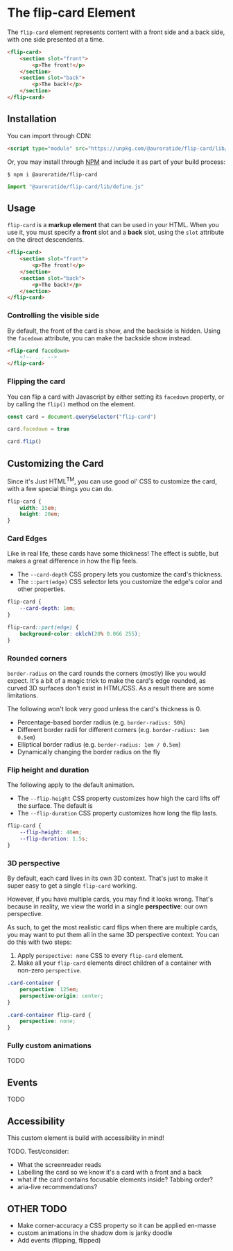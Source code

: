 # The flip-card Element

<p hidden><strong><a href="https://auroratide.github.io/web-components/flip-card">View this page with live demos!</a></strong></p>

The `flip-card` element represents content with a front side and a back side, with one side presented at a time.

<!--DEMO
<wc-demo class="flip-card-demo">
	<flip-card class="default">
		<section slot="front">
			<p>The front!</p>
		</section>
		<section slot="back">
			<p>The back!</p>
		</section>
	</flip-card>
	<div slot="actions">
		<button>Flip!</button>
	</div>
</wc-demo>
/DEMO-->

```html
<flip-card>
	<section slot="front">
		<p>The front!</p>
	</section>
	<section slot="back">
		<p>The back!</p>
	</section>
</flip-card>
```


## Installation

You can import through CDN:

```html
<script type="module" src="https://unpkg.com/@auroratide/flip-card/lib/define.js"></script>
```

Or, you may install through [NPM](https://www.npmjs.com/package/@auroratide/flip-card) and include it as part of your build process:

```
$ npm i @auroratide/flip-card
```

```javascript
import "@auroratide/flip-card/lib/define.js"
```


## Usage

`flip-card` is a **markup element** that can be used in your HTML. When you use it, you must specify a **front** slot and a **back** slot, using the `slot` attribute on the direct descendents.

```html
<flip-card>
	<section slot="front">
		<p>The front!</p>
	</section>
	<section slot="back">
		<p>The back!</p>
	</section>
</flip-card>
```

### Controlling the visible side

By default, the front of the card is show, and the backside is hidden. Using the `facedown` attribute, you can make the backside show instead.

<!--DEMO
<wc-demo class="flip-card-demo">
	<flip-card class="default" facedown>
		<section slot="front">
			<p>The front!</p>
		</section>
		<section slot="back">
			<p>The back!</p>
		</section>
	</flip-card>
	<div slot="actions">
		<button>Flip!</button>
	</div>
</wc-demo>
/DEMO-->

```html
<flip-card facedown>
	<!-- ... -->
</flip-card>
```

### Flipping the card

You can flip a card with Javascript by either setting its `facedown` property, or by calling the `flip()` method on the element.

```js
const card = document.querySelector("flip-card")

card.facedown = true

card.flip()
```

## Customizing the Card

Since it's Just HTML<sup>TM</sup>, you can use good ol' CSS to customize the card, with a few special things you can do.

```css
flip-card {
	width: 15em;
	height: 20em;
}
```

### Card Edges

Like in real life, these cards have some thickness! The effect is subtle, but makes a great difference in how the flip feels.

* The `--card-depth` CSS propery lets you customize the card's thickness.
* The `::part(edge)` CSS selector lets you customize the edge's color and other properties.

<!--DEMO
<wc-demo class="flip-card-demo">
	<flip-card class="coin">
		<section slot="front">
			<p>Heads</p>
		</section>
		<section slot="back">
			<p>Tails</p>
		</section>
	</flip-card>
	<div slot="actions">
		<button>Flip!</button>
	</div>
</wc-demo>
/DEMO-->

```css
flip-card {
	--card-depth: 1em;
}

flip-card::part(edge) {
	background-color: oklch(20% 0.066 255);
}
```

### Rounded corners

`border-radius` on the card rounds the corners (mostly) like you would expect. It's a bit of a magic trick to make the card's edge rounded, as curved 3D surfaces don't exist in HTML/CSS. As a result there are some limitations.

The following won't look very good unless the card's thickness is 0.

* Percentage-based border radius (e.g. `border-radius: 50%`)
* Different border radii for different corners (e.g. `border-radius: 1em 0.5em`)
* Elliptical border radius (e.g. `border-radius: 1em / 0.5em`)
* Dynamically changing the border radius on the fly

### Flip height and duration

The following apply to the default animation.

* The `--flip-height` CSS property customizes how high the card lifts off the surface. The default is 
* The `--flip-duration` CSS property customizes how long the flip lasts.

<!--DEMO
<wc-demo class="flip-card-demo">
	<flip-card class="default long-and-high">
		<section slot="front">
			<p>Front</p>
		</section>
		<section slot="back">
			<p>Back</p>
		</section>
	</flip-card>
	<div slot="actions">
		<button>Flip!</button>
	</div>
</wc-demo>
/DEMO-->

```css
flip-card {
	--flip-height: 40em;
	--flip-duration: 1.5s;
}
```

### 3D perspective

By default, each card lives in its own 3D context. That's just to make it super easy to get a single `flip-card` working.

However, if you have multiple cards, you may find it looks wrong. That's because in reality, we view the world in a single **perspective**: our own perspective.

As such, to get the most realistic card flips when there are multiple cards, you may want to put them all in the same 3D perspective context. You can do this with two steps:

1. Apply `perspective: none` CSS to every `flip-card` element.
2. Make all your `flip-card` elements direct children of a container with non-zero `perspective`.

<!--DEMO
<wc-demo class="flip-card-demo">
	<div class="card-container">
		<flip-card class="default">
			<section slot="front">
				<p>Front</p>
			</section>
			<section slot="back">
				<p>Back</p>
			</section>
		</flip-card>
		<flip-card class="default">
			<section slot="front">
				<p>Front</p>
			</section>
			<section slot="back">
				<p>Back</p>
			</section>
		</flip-card>
		<flip-card class="default">
			<section slot="front">
				<p>Front</p>
			</section>
			<section slot="back">
				<p>Back</p>
			</section>
		</flip-card>
		<flip-card class="default">
			<section slot="front">
				<p>Front</p>
			</section>
			<section slot="back">
				<p>Back</p>
			</section>
		</flip-card>
	</div>
	<div slot="actions">
		<button>Flip!</button>
	</div>
</wc-demo>
/DEMO-->

```css
.card-container {
	perspective: 125em;
	perspective-origin: center;
}

.card-container flip-card {
	perspective: none;
}
```

### Fully custom animations

TODO

## Events

TODO

## Accessibility

This custom element is build with accessibility in mind!

TODO. Test/consider:

* What the screenreader reads
* Labelling the card so we know it's a card with a front and a back
* what if the card contains focusable elements inside? Tabbing order?
* aria-live recommendations?

## OTHER TODO

* Make corner-accuracy a CSS property so it can be applied en-masse
* custom animations in the shadow dom is janky doodle
* Add events (flipping, flipped)
